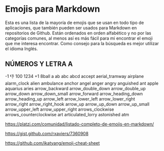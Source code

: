# Emojis para Markdown

Esta es una lista de la mayoría de emojis que se usan en todo tipo de aplicaciones, que también pueden ser usados para Markdown en repositorios de Github. Están ordenados en orden alfabético y no por las categorías comunes, al menos así es más fácil para mi encontrar el emoji que me interesa encontrar. Como consejo para la búsqueda es mejor utilizar el idioma Inglés.

## NÚMEROS Y LETRA A

-1  :-1:
100
1234
+1
8ball
a
ab
abc
abcd
accept
aerial_tramway
airplane
alarm_clock
alien
ambulance
anchor
angel
anger
angry
anguished
ant
apple
aquarius
aries
arrow_backward
arrow_double_down
arrow_double_up
arrow_down
arrow_down_small
arrow_forward
arrow_heading_down
arrow_heading_up
arrow_left
arrow_lower_left
arrow_lower_right
arrow_right
arrow_right_hook
arrow_up
arrow_up_down
arrow_up_small
arrow_upper_left
arrow_upper_right
arrows_clockwise
arrows_counterclockwise
art
articulated_lorry
astonished
atm

https://platzi.com/comunidad/listado-completo-de-emojis-en-markdown/

https://gist.github.com/rxaviers/7360908

https://github.com/ikatyang/emoji-cheat-sheet
